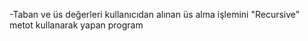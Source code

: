 -Taban ve üs değerleri kullanıcıdan alınan üs alma işlemini "Recursive" metot kullanarak yapan program